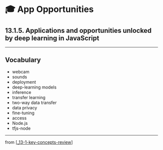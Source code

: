 # 🎓 App Opportunities

## 13.1.5. Applications and opportunities unlocked by deep learning in JavaScript

---

## Vocabulary

- webcam
- sounds
- deployment
- deep-learning models
- inference
- transfer learning
- two-way data transfer
- data privacy
- fine-tuning
- access
- Node.js
- tfjs-node

---
from [[_13-1-key-concepts-review]]

[//begin]: # "Autogenerated link references for markdown compatibility"
[_13-1-key-concepts-review]: _13-1-key-concepts-review.md "🎓 Key Concepts"
[//end]: # "Autogenerated link references"